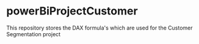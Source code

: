 # powerBiProjectCustomer
This repository stores the DAX formula's which are used for the Customer Segmentation project
